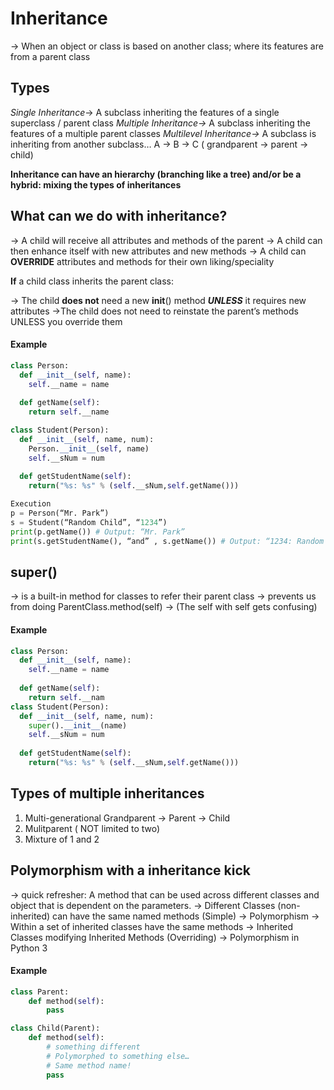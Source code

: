 # Inheritance 

  → When an object or class is based on another class; where its features are from a parent class
## Types

_Single Inheritance_→ A subclass inheriting the features of a single superclass / parent class
_Multiple Inheritance→_ A subclass inheriting the features of a multiple parent classes
_Multilevel Inheritance→_ A subclass is inheriting from another subclass… A → B → C ( grandparent → parent → child) 

**Inheritance can have an hierarchy (branching like a tree) and/or be a hybrid: mixing the types of inheritances**

## What can we do with inheritance?

  → A child will receive all attributes and methods of the parent
  → A child can then enhance itself with new attributes and new methods
  → A child can **OVERRIDE** attributes and methods for their own liking/speciality

**If** a child class inherits the parent class:

  → The child **does not** need a new __init__() method _**UNLESS**_ it requires new attributes
  →The child does not need to reinstate the parent’s methods UNLESS you override them

#### Example

```python 
class Person:
  def __init__(self, name):
  	self.__name = name 
  
  def getName(self):
    return self.__name

class Student(Person):
  def __init__(self, name, num):
    Person.__init__(self, name)
    self.__sNum = num
  
  def getStudentName(self):
    return("%s: %s" % (self.__sNum,self.getName()))

Execution 
p = Person(“Mr. Park”)
s = Student(“Random Child”, “1234”)
print(p.getName()) # Output: “Mr. Park”
print(s.getStudentName(), “and” , s.getName()) # Output: “1234: Random Child and Random Child”
```
## super()
  → is a built-in method for classes to refer their parent class
  → prevents us from doing ParentClass.method(self) → (The self with self gets confusing)
  
#### Example

```python 
class Person:
  def __init__(self, name):
  	self.__name = name 
  
  def getName(self):
    return self.__nam
class Student(Person):
  def __init__(self, name, num):
    super().__init__(name)
    self.__sNum = num
  
  def getStudentName(self):
    return("%s: %s" % (self.__sNum,self.getName()))
```
## Types of multiple inheritances

  1. Multi-generational
      Grandparent → Parent → Child
  2. Mulitparent ( NOT limited to two)
  3. Mixture of 1 and 2

## Polymorphism with a inheritance kick

  → quick refresher: A method that can be used across different classes and object that is dependent on the parameters.
  → Different Classes (non-inherited) can have the same named methods (Simple) → Polymorphism
  → Within a set of inherited classes have the same methods
  → Inherited Classes modifying Inherited Methods (Overriding) → Polymorphism in Python 3

#### Example

```python
class Parent:
	def method(self):
		pass

class Child(Parent):
	def method(self):
		# something different
		# Polymorphed to something else…
		# Same method name!
		pass
```
